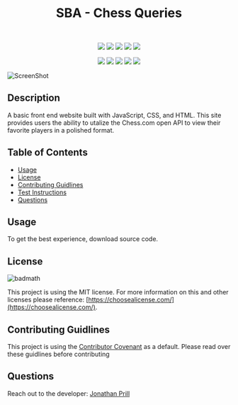 <h1 align="center">SBA - Chess Queries</h1>


<br />

<p align="center">
    <img src="https://img.shields.io/badge/license-MIT-blue" />
    <img src="https://img.shields.io/github/repo-size/jonathanprill/prill-front-end-sba"/>
    <img src="https://img.shields.io/github/languages/top/jonathanprill/prill-front-end-sba"  /> 
    <img src="https://img.shields.io/github/issues/jonathanprill/prill-front-end-sba" />
    <img src="https://img.shields.io/github/last-commit/jonathanprill/prill-front-end-sba" >
</p>

<p align="center">
    <img src="https://img.shields.io/badge/-Bootstrap-purple" />
    <img src="https://img.shields.io/badge/-JavaScript-yellow" />
    <img src="https://img.shields.io/badge/-HTML-red" />
    <img src="https://img.shields.io/badge/-CSS-blue" />
    <img src="https://img.shields.io/badge/-APIs-yellow" />
</p>

![ScreenShot](./src/main/resources/static/images/prill-fe-sba-gif.gif "screenshot")

## Description

A basic front end website built with JavaScript, CSS, and HTML. 
This site provides users the ability to utalize the Chess.com open API to view their favorite players in a polished format.


## Table of Contents 

- [Usage](#usage)
- [License](#license)
- [Contributing Guidlines](#contributing-guidlines)
- [Test Instructions](#test-instructions)
- [Questions](#questions)


## Usage

To get the best experience, download source code.

## License

![badmath](https://img.shields.io/badge/license-MIT-blue)

This project is using the MIT license. For more information on this and other licenses please reference: [https://choosealicense.com/](https://choosealicense.com/).

## Contributing Guidlines

This project is using the [Contributor Covenant](https://www.contributor-covenant.org/) as a default. Please read over these guidlines before contributing
    

## Questions
Reach out to the developer:
[Jonathan Prill](https://github.com/jonathanprill)
